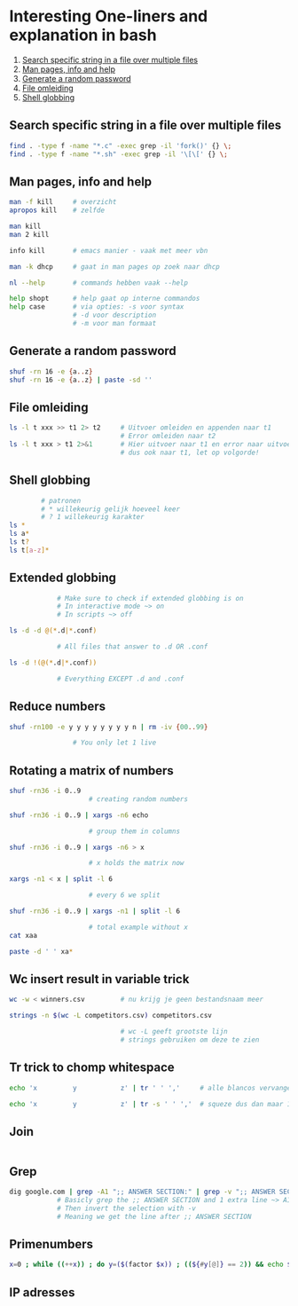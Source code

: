 # Interesting One-liners and explanation in bash

1. [Search specific string in a file over multiple files](#searchmul)
2. [Man pages, info and help](#man)
3. [Generate a random password](#pass)
4. [File omleiding](#omleiding)
5. [Shell globbing](#globbing)


## Search specific string in a file over multiple files <a name="searchmul"></a>

```sh
find . -type f -name "*.c" -exec grep -il 'fork()' {} \;
find . -type f -name "*.sh" -exec grep -il '\[\[' {} \;
```

## Man pages, info and help <a name="man"></a>

```sh
man -f kill     # overzicht 
apropos kill    # zelfde

man kill
man 2 kill

info kill       # emacs manier - vaak met meer vbn

man -k dhcp     # gaat in man pages op zoek naar dhcp

nl --help       # commands hebben vaak --help

help shopt      # help gaat op interne commandos
help case       # via opties: -s voor syntax
                # -d voor description
                # -m voor man formaat

```

## Generate a random password <a name="pass"></a>

```sh
shuf -rn 16 -e {a..z}
shuf -rn 16 -e {a..z} | paste -sd ''
```

## File omleiding <a name="omleiding"></a>

```sh
ls -l t xxx >> t1 2> t2     # Uitvoer omleiden en appenden naar t1
                            # Error omleiden naar t2
ls -l t xxx > t1 2>&1       # Hier uitvoer naar t1 en error naar uitvoer
                            # dus ook naar t1, let op volgorde!
```

## Shell globbing <a name="globbing"></a>

```sh
        # patronen
        # * willekeurig gelijk hoeveel keer 
        # ? 1 willekeurig karakter 
ls * 
ls a*
ls t? 
ls t[a-z]*
```

## Extended globbing

```sh
            # Make sure to check if extended globbing is on
            # In interactive mode ~> on
            # In scripts ~> off

ls -d -d @(*.d|*.conf)

            # All files that answer to .d OR .conf

ls -d !(@(*.d|*.conf))

            # Everything EXCEPT .d and .conf

```

## Reduce numbers

```sh
shuf -rn100 -e y y y y y y y y n | rm -iv {00..99} 

                # You only let 1 live
```

## Rotating a matrix of numbers

```sh
shuf -rn36 -i 0..9      
                    # creating random numbers

shuf -rn36 -i 0..9 | xargs -n6 echo 

                    # group them in columns

shuf -rn36 -i 0..9 | xargs -n6 > x 

                    # x holds the matrix now

xargs -n1 < x | split -l 6

                    # every 6 we split

shuf -rn36 -i 0..9 | xargs -n1 | split -l 6 

                    # total example without x
cat xaa

paste -d ' ' xa*


```

## Wc insert result in variable trick 

```sh
wc -w < winners.csv         # nu krijg je geen bestandsnaam meer

strings -n $(wc -L competitors.csv) competitors.csv 

                            # wc -L geeft grootste lijn
                            # strings gebruiken om deze te zien
```

## Tr trick to chomp whitespace

```sh
echo 'x         y           z' | tr ' ' ','     # alle blancos vervangen door een ,

echo 'x         y           z' | tr -s ' ' ','  # squeze dus dan maar 1 , meer
```


## Join 

```sh
```

## Grep 

```sh
dig google.com | grep -A1 ";; ANSWER SECTION:" | grep -v ";; ANSWER SECTION:" 
            # Basicly grep the ;; ANSWER SECTION and 1 extra line ~> A1
            # Then invert the selection with -v
            # Meaning we get the line after ;; ANSWER SECTION
```

## Primenumbers

```sh
x=0 ; while ((++x)) ; do y=($(factor $x)) ; ((${#y[@]} == 2)) && echo $x ; sleep 0.5 ; done 
```


## IP adresses

```sh
```